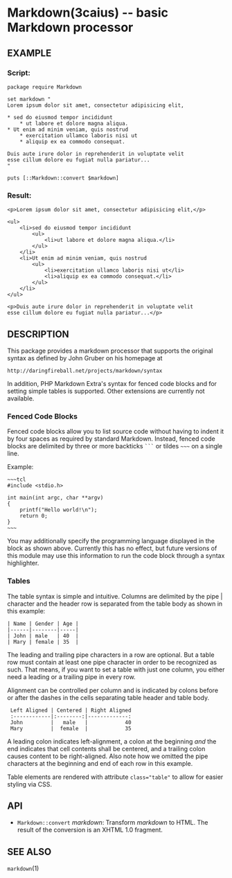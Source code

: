 Markdown(3caius) -- basic Markdown processor
==============================================================================

## EXAMPLE

### Script:

    package require Markdown

    set markdown "
    Lorem ipsum dolor sit amet, consectetur adipisicing elit,
 
    * sed do eiusmod tempor incididunt
        * ut labore et dolore magna aliqua.
    * Ut enim ad minim veniam, quis nostrud
        * exercitation ullamco laboris nisi ut
        * aliquip ex ea commodo consequat.
 
    Duis aute irure dolor in reprehenderit in voluptate velit
    esse cillum dolore eu fugiat nulla pariatur...
    "

    puts [::Markdown::convert $markdown]

### Result:

    <p>Lorem ipsum dolor sit amet, consectetur adipisicing elit,</p>

    <ul>
        <li>sed do eiusmod tempor incididunt
            <ul>
                <li>ut labore et dolore magna aliqua.</li>
            </ul>
        </li>
        <li>Ut enim ad minim veniam, quis nostrud
            <ul>
                <li>exercitation ullamco laboris nisi ut</li>
                <li>aliquip ex ea commodo consequat.</li>
            </ul>
        </li>
    </ul>

    <p>Duis aute irure dolor in reprehenderit in voluptate velit
    esse cillum dolore eu fugiat nulla pariatur...</p>

## DESCRIPTION

This package provides a markdown processor that supports the original syntax
as defined by John Gruber on his homepage at

    http://daringfireball.net/projects/markdown/syntax 

In addition, PHP Markdown Extra's syntax for fenced code blocks and for
setting simple tables is supported. Other extensions are currently not
available.

### Fenced Code Blocks

Fenced code blocks allow you to list source code without having to indent
it by four spaces as required by standard Markdown. Instead, fenced code
blocks are delimited by three or more backticks ` ``` ` or tildes `~~~` on
a single line.

Example:

    ~~~tcl
    #include <stdio.h>

    int main(int argc, char **argv)
    {
        printf("Hello world!\n");
        return 0;
    }
    ~~~

You may additionally specify the programming language displayed in the block
as shown above. Currently this has no effect, but future versions of this
module may use this information to run the code block through a syntax
highlighter.

### Tables

The table syntax is simple and intuitive. Columns are delimited by the pipe |
character and the header row is separated from the table body as shown in this
example:

    | Name | Gender | Age |
    |------|--------|-----|
    | John | male   | 40  |
    | Mary | female | 35  |

The leading and trailing pipe characters in a row are optional. But a table row
must contain at least one pipe character in order to be recognized as such.
That means, if you want to set a table with just one column, you either need a
leading or a trailing pipe in every row.

Alignment can be controlled per column and is indicated by colons before or
after the dashes in the cells separating table header and table body.

     Left Aligned | Centered | Right Aligned
     :------------|:--------:|-------------:
     John         |   male   |            40
     Mary         |  female  |            35

A leading colon indicates left-alignment, a colon at the beginning *and* the
end indicates that cell contents shall be centered, and a trailing colon causes
content to be right-aligned. Also note how we omitted the pipe characters at
the beginning and end of each row in this example.

Table elements are rendered with attribute `class="table"` to allow for easier
styling via CSS.

## API

* `Markdown::convert` *markdown*:
  Transform *markdown* to HTML. The result of the conversion is an XHTML 1.0
  fragment.

## SEE ALSO

`markdown`(1)

